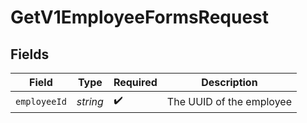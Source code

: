 # GetV1EmployeeFormsRequest


## Fields

| Field                    | Type                     | Required                 | Description              |
| ------------------------ | ------------------------ | ------------------------ | ------------------------ |
| `employeeId`             | *string*                 | :heavy_check_mark:       | The UUID of the employee |